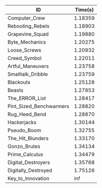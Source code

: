 |ID|Time(s)|
|-|-|
|Computer_Crew|1.18359|
|Rebooting_Rebels|1.18903|
|Grapevine_Squad|1.19880|
|Byte_Mechanics|1.20275|
|Loose_Screws|1.20932|
|Creed_Symbol|1.22011|
|Artful_Maneuvers|1.23758|
|Smalltalk_Dribble|1.23759|
|Blackouts|1.25128|
|Beasts|1.27853|
|The_ERROR_List|1.28417|
|Pint_Sized_Benchwarmers|1.28820|
|Rug_Heed_Bend|1.28870|
|Hackerjacks|1.30144|
|Pseudo_Boom|1.32755|
|The_Hit_Blunders|1.33170|
|Gonzo_Brutes|1.34134|
|Prime_Calculus|1.34479|
|Digital_Destroyers|1.35768|
|Digitally_Destroyed|1.75126|
|Key_to_Innovation|inf|
